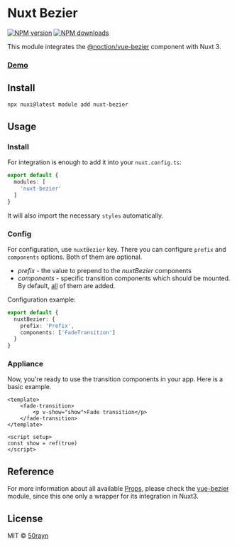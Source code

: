 # Nuxt Bezier

[![NPM version](https://img.shields.io/npm/v/nuxt-bezier.svg?style=flat)](https://npmjs.com/package/nuxt-bezier)
[![NPM downloads](https://img.shields.io/npm/dm/nuxt-bezier.svg?style=flat)](https://npmjs.com/package/nuxt-bezier)

This module integrates the [@noction/vue-bezier](https://github.com/Noction/vue-bezier) component with Nuxt 3.

### [Demo](https://50rayn.github.io/nuxt-bezier/)

## Install

```bash
npx nuxi@latest module add nuxt-bezier
```

## Usage

### Install

For integration is enough to add it into your `nuxt.config.ts`:

```typescript
export default {
  modules: [
    'nuxt-bezier'
  ]
}
```

It will also import the necessary `styles` automatically.

### Config

For configuration, use `nuxtBezier` key. There you can configure `prefix` and `components` options. Both of them are optional.

- _prefix_ - the value to prepend to the _nuxtBezier_ components
- _components_ - specific transition components which should be mounted. By default, [all](https://github.com/Noction/vue-bezier#list-of-available-transitions) of them are added. 

Configuration example: 

```typescript
export default {
  nuxtBezier: {
    prefix: 'Prefix',
    components: ['FadeTransition']
  }
}
```

### Appliance

Now, you're ready to use the transition components in your app. Here is a basic example.

```vue
<template>
    <fade-transition>
        <p v-show="show">Fade transition</p>
    </fade-transition>
</template>

<script setup>
const show = ref(true)
</script>
```

## Reference

For more information about all available [Props](https://github.com/Noction/vue-bezier#props), please check the [vue-bezier](https://github.com/Noction/vue-bezier) module, since this one only a wrapper for its integration in Nuxt3.

## License

MIT © [50rayn](https://github.com/50rayn)
